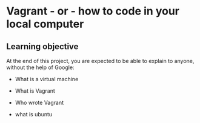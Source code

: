 # Vagrant - or - how to code in your local computer

## Learning objective

At the end of this project, you are expected to be able to explain to anyone, without the help of Google:

* What is a virtual machine

* What is Vagrant

* Who wrote Vagrant

* what is ubuntu
                   
                 
